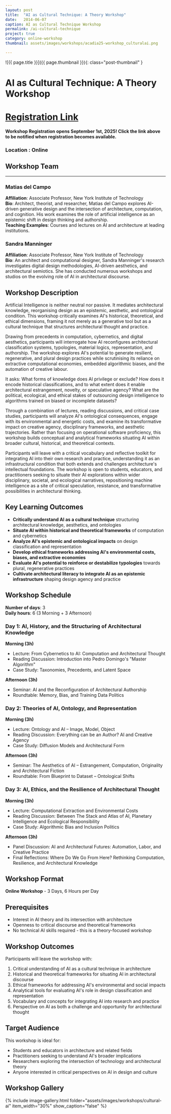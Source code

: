 ```yaml
---
layout: post
title:  "AI as Cultural Technique: A Theory Workshop"
date:   2014-06-07
caption: AI as Cultural Technique Workshop
permalink: /ai-cultural-technique
project: true
category: online-workshop
thumbnail: assets/images/workshops/acadia25-workshop_culturalai.png

---
```


![{{ page.title }}]({{ page.thumbnail }}){: class="post-thumbnail" }

# AI as Cultural Technique: A Theory Workshop

# [Registration Link](https://www.eventbrite.com/e/acadia-2025-workshops-tickets-1559581613589?aff=oddtdtcreator)

**Workshop Registration opens September 1st, 2025! Click the link above to be notified when registration becomes available.**


### Location : Online

## Workshop Team  
---

### Matias del Campo
**Affiliation**: Associate Professor, New York Institute of Technology  
**Bio**: Architect, theorist, and researcher, Matias del Campo explores AI-driven generative design and the intersection of architecture, computation, and cognition. His work examines the role of artificial intelligence as an epistemic shift in design thinking and authorship.  
**Teaching Examples**: Courses and lectures on AI and architecture at leading institutions.

### Sandra Manninger
**Affiliation**: Associate Professor, New York Institute of Technology  
**Bio**: An architect and computational designer, Sandra Manninger's research investigates digital design methodologies, AI-driven aesthetics, and architectural semiotics. She has conducted numerous workshops and studios on the evolving role of AI in architectural discourse.

## Workshop Description
Artificial Intelligence is neither neutral nor passive. It mediates architectural knowledge, reorganising design as an epistemic, aesthetic, and ontological condition. This workshop critically examines AI's historical, theoretical, and ethical dimensions, framing it not merely as a generative tool but as a cultural technique that structures architectural thought and practice.

Drawing from precedents in computation, cybernetics, and digital aesthetics, participants will interrogate how AI reconfigures architectural classification systems, typologies, material logics, representation, and authorship. The workshop explores AI's potential to generate resilient, regenerative, and plural design practices while scrutinising its reliance on extractive computational economies, embedded algorithmic biases, and the automation of creative labour.

It asks: What forms of knowledge does AI privilege or exclude? How does it encode historical classifications, and to what extent does it enable architectural estrangement, novelty, or speculative agency? What are the political, ecological, and ethical stakes of outsourcing design intelligence to algorithms trained on biased or incomplete datasets?

Through a combination of lectures, reading discussions, and critical case studies, participants will analyze AI's ontological consequences, engage with its environmental and energetic costs, and examine its transformative impact on creative agency, disciplinary frameworks, and aesthetic trajectories. Rather than focusing on operational software proficiency, this workshop builds conceptual and analytical frameworks situating AI within broader cultural, historical, and theoretical contexts.

Participants will leave with a critical vocabulary and reflective toolkit for integrating AI into their own research and practice, understanding it as an infrastructural condition that both extends and challenges architecture's intellectual foundations. The workshop is open to students, educators, and practitioners seeking to situate their AI explorations within wider disciplinary, societal, and ecological narratives, repositioning machine intelligence as a site of critical speculation, resistance, and transformative possibilities in architectural thinking.

## Key Learning Outcomes
- **Critically understand AI as a cultural technique** structuring architectural knowledge, aesthetics, and ontologies
- **Situate AI within historical and theoretical frameworks** of computation and cybernetics
- **Analyze AI's epistemic and ontological impacts** on design classification and representation
- **Develop ethical frameworks addressing AI's environmental costs, biases, and extractive economies**
- **Evaluate AI's potential to reinforce or destabilize typologies** towards plural, regenerative practices
- **Cultivate architectural literacy to integrate AI as an epistemic infrastructure** shaping design agency and practice

## Workshop Schedule
**Number of days**: 3  
**Daily hours**: 6 (3 Morning + 3 Afternoon)

### Day 1: AI, History, and the Structuring of Architectural Knowledge

**Morning (3h)**
- Lecture: From Cybernetics to AI: Computation and Architectural Thought
- Reading Discussion: Introduction into Pedro Domingo's "Master Algorithm"
- Case Study: Taxonomies, Precedents, and Latent Space

**Afternoon (3h)**
- Seminar: AI and the Reconfiguration of Architectural Authorship
- Roundtable: Memory, Bias, and Training Data Politics

### Day 2: Theories of AI, Ontology, and Representation

**Morning (3h)**
- Lecture: Ontology and AI – Image, Model, Object
- Reading Discussion: Everything can be an Author? AI and Creative Agency
- Case Study: Diffusion Models and Architectural Form

**Afternoon (3h)**
- Seminar: The Aesthetics of AI – Estrangement, Computation, Originality and Architectural Fiction
- Roundtable: From Blueprint to Dataset – Ontological Shifts

### Day 3: AI, Ethics, and the Resilience of Architectural Thought

**Morning (3h)**
- Lecture: Computational Extraction and Environmental Costs
- Reading Discussion: Between The Stack and Atlas of AI, Planetary Intelligence and Ecological Responsibility
- Case Study: Algorithmic Bias and Inclusion Politics

**Afternoon (3h)**
- Panel Discussion: AI and Architectural Futures: Automation, Labor, and Creative Practice
- Final Reflections: Where Do We Go From Here? Rethinking Computation, Resilience, and Architectural Knowledge

## Workshop Format
**Online Workshop** - 3 Days, 6 Hours per Day

## Prerequisites
- Interest in AI theory and its intersection with architecture
- Openness to critical discourse and theoretical frameworks
- No technical AI skills required - this is a theory-focused workshop

## Workshop Outcomes
Participants will leave the workshop with:
1. Critical understanding of AI as a cultural technique in architecture
2. Historical and theoretical frameworks for situating AI in architectural discourse
3. Ethical frameworks for addressing AI's environmental and social impacts
4. Analytical tools for evaluating AI's role in design classification and representation
5. Vocabulary and concepts for integrating AI into research and practice
6. Perspective on AI as both a challenge and opportunity for architectural thought

## Target Audience
This workshop is ideal for:
- Students and educators in architecture and related fields
- Practitioners seeking to understand AI's broader implications
- Researchers exploring the intersection of technology and architectural theory
- Anyone interested in critical perspectives on AI in design and culture

## Workshop Gallery

{% include image-gallery.html folder="assets/images/workshops/cultural-ai" item_width="30%" show_caption="false" %}
